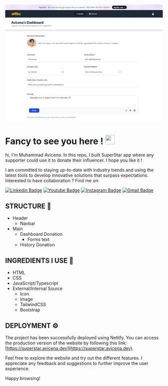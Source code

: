 ![header](assets/image.png)

<h1 align="left">Fancy to see you here ! <img src="https://raw.githubusercontent.com/muhammad-avicena/profile/master/wave.gif" width="30px" height="30px" /> </h1>

hi, I'm Muhammad Avicena. In this repo, I built SuperStar app where any supporter could use it to donate their influencer. I hope you like it !

I am committed to staying up-to-date with industry trends and using the latest tools to develop innovative solutions that surpass expectations.
Interested to have collaboration ? Find me on:

[![Linkedin Badge](https://img.shields.io/badge/-Muhammad_Avicena-blue?style=flat-square&logo=Linkedin&logoColor=white)](https://www.linkedin.com/in/muhammad-avicena/)
[![Youtube Badge](https://img.shields.io/badge/-Muhammad_Avicena-darkred?style=flat-square&logo=youtube&logoColor=white)](https://www.youtube.com/@MuhammadAvicena)
[![Instagram Badge](https://img.shields.io/badge/-ryuhideaki.dev-purple?style=flat-square&logo=instagram&logoColor=white)](https://www.instagram.com/ryuhideaki.dev/)
[![Gmail Badge](https://img.shields.io/badge/-cenarahmant.dev@gmail.com-c14438?style=flat-square&logo=Gmail&logoColor=white)](mailto:cenarahmant.dev@gmail.com)

## STRUCTURE 📰

- Header
  - Navbar
- Main
  - Dashboard Donation
    - Forms text
  - History Donation 

## INGREDIENTS I USE 📜
- HTML
- CSS
- JavaScript/Typescript
- External/Internal Source
  - Icon
  - Image
  - TailwindCSS
  - Bootstrap

## DEPLOYMENT ⚙️

The project has been successfully deployed using Netlify. You can access the production version of the website by following this link: [https://superstar.avicena.dev](https://superstar.avicena.dev).

Feel free to explore the website and try out the different features. I appreciate any feedback and suggestions to further improve the user experience.

Happy browsing!
